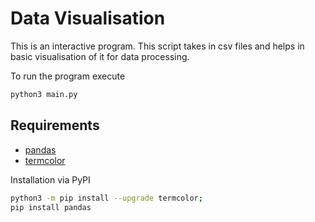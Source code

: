 # Data Visualisation
This is an interactive program.
This script takes in csv files and helps in basic visualisation of it for data processing. 


To run the program execute
```bash
python3 main.py
```

## Requirements

- [pandas](https://pypi.org/project/pandas/)
- [termcolor](https://pypi.org/project/termcolor/)


Installation via PyPI
```bash
python3 -m pip install --upgrade termcolor; 
pip install pandas
```

